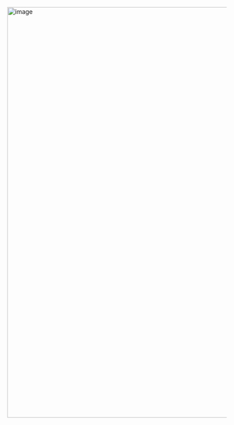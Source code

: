 <a href="https://vimeo.com/803181527"><img width="940" alt="image" src="https://user-images.githubusercontent.com/98721968/227390326-ca20fa9e-b727-4976-99b8-daa91319d0a5.png"></a>

